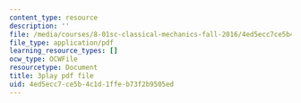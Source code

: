 ```yaml
---
content_type: resource
description: ''
file: /media/courses/8-01sc-classical-mechanics-fall-2016/4ed5ecc7ce5b4c1d1ffeb73f2b9505ed_sxv80X2jQYQ.pdf
file_type: application/pdf
learning_resource_types: []
ocw_type: OCWFile
resourcetype: Document
title: 3play pdf file
uid: 4ed5ecc7-ce5b-4c1d-1ffe-b73f2b9505ed
---
```

